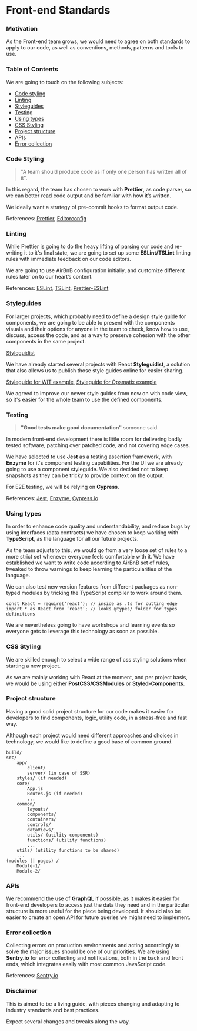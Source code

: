 # Front-end Standards

### Motivation

As the Front-end team grows, we would need to agree on both standards to apply to our code, as well as conventions, methods, patterns and tools to use.

### Table of Contents

We are going to touch on the following subjects:

* [Code styling](#code-styling)
* [Linting](#linting)
* [Styleguides](#styleguides)
* [Testing](#testing)
* [Using types](#using-types)
* [CSS Styling](#css-styling)
* [Project structure](#project-structure)
* [APIs](#apis)
* [Error collection](#error-collection)

### Code Styling

> "A team should produce code as if only one person has written all of it".

In this regard, the team has chosen to work with **Prettier**, as code parser, so we can better read code output and be familiar with how it’s written.

We ideally want a strategy of pre-commit hooks to format output code.

References:
[Prettier](https://prettier.io/),
[Editorconfig](http://editorconfig.org/)

### Linting

While Prettier is going to do the heavy lifting of parsing our code and re-writing it to it's final state, we are going to set up some **ESLint/TSLint** linting rules with immediate feedback on our code editors.

We are going to use AirBnB configuration initially, and customize different rules later on to our heart’s content.

References:
[ESLint](https://eslint.org/),
[TSLint](https://palantir.github.io/tslint/),
[Prettier-ESLint](https://github.com/prettier/prettier-eslint)

### Styleguides

For larger projects, which probably need to define a design style guide for components, we are going to be able to present with the components visuals and their options for anyone in the team to check, know how to use, discuss, access the code, and as a way to preserve cohesion with the other components in the same project.

[Styleguidist](https://react-styleguidist.js.org/)

We have already started several projects with React **Styleguidist**, a solution that also allows us to publish those style guides online for easier sharing.

[Styleguide for WIT example](https://styleguide-ctwntzsstw.now.sh/),
[Styleguide for Opsmatix example](https://styleguide-rpjxdqiehe.now.sh/)

We agreed to improve our newer style guides from now on with code view, so it's easier for the whole team to use the defined components.

### Testing

> **"Good tests make good documentation"** someone said.

In modern front-end development there is little room for delivering badly tested software, patching over patched code, and not covering edge cases.

We have selected to use **Jest** as a testing assertion framework, with **Enzyme** for it's component testing capabilities. For the UI we are already going to use a component styleguide. We also decided not to keep snapshots as they can be tricky to provide context on the output.

For E2E testing, we will be relying on **Cypress**.

References:
[Jest](https://facebook.github.io/jest/),
[Enzyme](http://airbnb.io/enzyme/),
[Cypress.io](https://www.cypress.io/)

### Using types

In order to enhance code quality and understandability, and reduce bugs by using interfaces (data contracts) we have chosen to keep working with **TypeScript**, as the language for all our future projects.

As the team adjusts to this, we would go from a very loose set of rules to a more strict set whenever everyone feels comfortable with it. We have established we want to write code according to AirBnB set of rules, tweaked to throw warnings to keep learning the particularities of the language.

We can also test new version features from different packages as non-typed modules by tricking the TypeScript compiler to work around them.
```
const React = require(‘react’); // inside as .ts for cutting edge
import * as React from ‘react’; // looks @types/ folder for types definitions
```

We are nevertheless going to have workshops and learning events so everyone gets to leverage this technology as soon as possible.

### CSS Styling

We are skilled enough to select a wide range of css styling solutions when starting a new project.

As we are mainly working with React at the moment, and per project basis, we would be using either **PostCSS/CSSModules** or **Styled-Components**.

### Project structure

Having a good solid project structure for our code makes it easier for developers to find components, logic, utility code, in a stress-free and fast way.

Although each project would need different approaches and choices in technology, we would like to define a good base of common ground.

```
build/
src/
	app/
		client/
		server/ (in case of SSR)
	styles/ (if needed)
	core/
		App.js
		Routes.js (if needed)
		...
	common/
		layouts/
		components/
		containers/
		controls/
		dataViews/
		utils/ (utility components)
		functions/ (utility functions)
		...
	utils/ (utility functions to be shared)
	...
(modules || pages) /
	Module-1/
	Module-2/
```

### APIs

We recommend the use of **GraphQL** if possible, as it makes it easier for front-end developers to access just the data they need and in the particular structure is more useful for the piece being developed. It should also be easier to create an open API for future queries we might need to implement.

### Error collection

Collecting errors on production environments and acting accordingly to solve the major issues should be one of our priorities. We are using **Sentry.io** for error collecting and notifications, both in the back and front ends, which integrates easily with most common JavaScript code.

References: [Sentry.io](https://docs.sentry.io/clients/javascript/)

### Disclaimer

This is aimed to be a living guide, with pieces changing and adapting to industry standards and best practices.

Expect several changes and tweaks along the way.